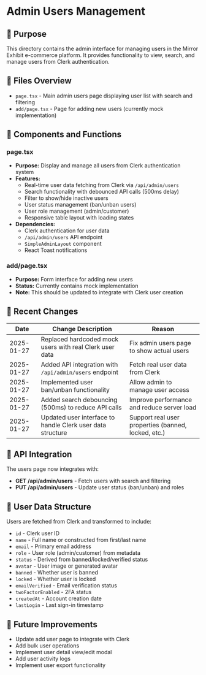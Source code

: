 # Admin Users Management

## 📌 Purpose
This directory contains the admin interface for managing users in the Mirror Exhibit e-commerce platform. It provides functionality to view, search, and manage users from Clerk authentication.

## 📂 Files Overview
- `page.tsx` - Main admin users page displaying user list with search and filtering
- `add/page.tsx` - Page for adding new users (currently mock implementation)

## 🧩 Components and Functions

### page.tsx
- **Purpose:** Display and manage all users from Clerk authentication system
- **Features:**
  - Real-time user data fetching from Clerk via `/api/admin/users`
  - Search functionality with debounced API calls (500ms delay)
  - Filter to show/hide inactive users
  - User status management (ban/unban users)
  - User role management (admin/customer)
  - Responsive table layout with loading states
- **Dependencies:** 
  - Clerk authentication for user data
  - `/api/admin/users` API endpoint
  - `SimpleAdminLayout` component
  - React Toast notifications

### add/page.tsx
- **Purpose:** Form interface for adding new users
- **Status:** Currently contains mock implementation
- **Note:** This should be updated to integrate with Clerk user creation

## 🔄 Recent Changes
| Date       | Change Description                                                 | Reason                         |
|------------|--------------------------------------------------------------------|--------------------------------|
| 2025-01-27 | Replaced hardcoded mock users with real Clerk user data          | Fix admin users page to show actual users |
| 2025-01-27 | Added API integration with `/api/admin/users` endpoint           | Fetch real user data from Clerk |
| 2025-01-27 | Implemented user ban/unban functionality                         | Allow admin to manage user access |
| 2025-01-27 | Added search debouncing (500ms) to reduce API calls             | Improve performance and reduce server load |
| 2025-01-27 | Updated user interface to handle Clerk user data structure      | Support real user properties (banned, locked, etc.) |

## 🔗 API Integration
The users page now integrates with:
- **GET /api/admin/users** - Fetch users with search and filtering
- **PUT /api/admin/users** - Update user status (ban/unban) and roles

## 🎯 User Data Structure
Users are fetched from Clerk and transformed to include:
- `id` - Clerk user ID
- `name` - Full name or constructed from first/last name
- `email` - Primary email address
- `role` - User role (admin/customer) from metadata
- `status` - Derived from banned/locked/verified status
- `avatar` - User image or generated avatar
- `banned` - Whether user is banned
- `locked` - Whether user is locked
- `emailVerified` - Email verification status
- `twoFactorEnabled` - 2FA status
- `createdAt` - Account creation date
- `lastLogin` - Last sign-in timestamp

## 🚀 Future Improvements
- Update add user page to integrate with Clerk
- Add bulk user operations
- Implement user detail view/edit modal
- Add user activity logs
- Implement user export functionality
